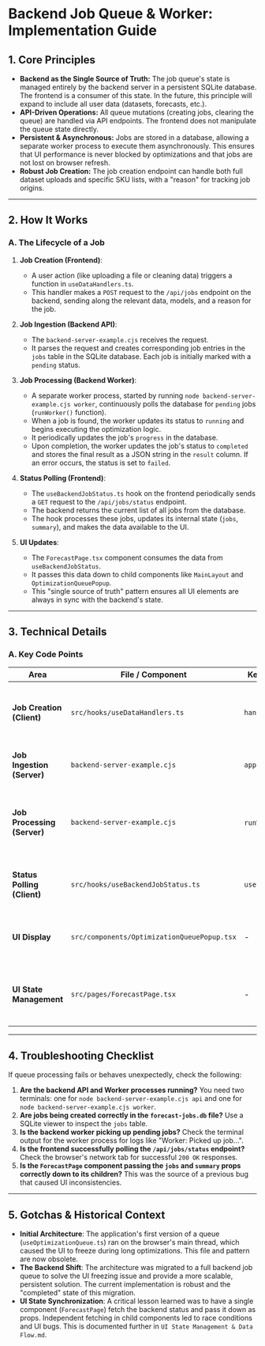 # Backend Job Queue & Worker: Implementation Guide

## 1. Core Principles

- **Backend as the Single Source of Truth:** The job queue's state is managed entirely by the backend server in a persistent SQLite database. The frontend is a consumer of this state. In the future, this principle will expand to include all user data (datasets, forecasts, etc.).
- **API-Driven Operations:** All queue mutations (creating jobs, clearing the queue) are handled via API endpoints. The frontend does not manipulate the queue state directly.
- **Persistent & Asynchronous:** Jobs are stored in a database, allowing a separate worker process to execute them asynchronously. This ensures that UI performance is never blocked by optimizations and that jobs are not lost on browser refresh.
- **Robust Job Creation:** The job creation endpoint can handle both full dataset uploads and specific SKU lists, with a "reason" for tracking job origins.

---

## 2. How It Works

### A. The Lifecycle of a Job

1.  **Job Creation (Frontend)**:
    - A user action (like uploading a file or cleaning data) triggers a function in `useDataHandlers.ts`.
    - This handler makes a `POST` request to the `/api/jobs` endpoint on the backend, sending along the relevant data, models, and a reason for the job.

2.  **Job Ingestion (Backend API)**:
    - The `backend-server-example.cjs` receives the request.
    - It parses the request and creates corresponding job entries in the `jobs` table in the SQLite database. Each job is initially marked with a `pending` status.

3.  **Job Processing (Backend Worker)**:
    - A separate worker process, started by running `node backend-server-example.cjs worker`, continuously polls the database for `pending` jobs (`runWorker()` function).
    - When a job is found, the worker updates its status to `running` and begins executing the optimization logic.
    - It periodically updates the job's `progress` in the database.
    - Upon completion, the worker updates the job's status to `completed` and stores the final result as a JSON string in the `result` column. If an error occurs, the status is set to `failed`.

4.  **Status Polling (Frontend)**:
    - The `useBackendJobStatus.ts` hook on the frontend periodically sends a `GET` request to the `/api/jobs/status` endpoint.
    - The backend returns the current list of all jobs from the database.
    - The hook processes these jobs, updates its internal state (`jobs`, `summary`), and makes the data available to the UI.

5.  **UI Updates**:
    - The `ForecastPage.tsx` component consumes the data from `useBackendJobStatus`.
    - It passes this data down to child components like `MainLayout` and `OptimizationQueuePopup`.
    - This "single source of truth" pattern ensures all UI elements are always in sync with the backend's state.

---

## 3. Technical Details

### A. Key Code Points

| Area                     | File / Component                     | Key Function / Hook         | Purpose                                                      |
| ------------------------ | ------------------------------------ | --------------------------- | ------------------------------------------------------------ |
| **Job Creation (Client)**| `src/hooks/useDataHandlers.ts`       | `handleDataUpload`          | Submits job requests to the backend API.                     |
| **Job Ingestion (Server)**| `backend-server-example.cjs`         | `app.post('/api/jobs')`     | Creates job records in the SQLite database.                  |
| **Job Processing (Server)**| `backend-server-example.cjs`         | `runWorker` / `processJob`  | Fetches and executes pending jobs from the database.         |
| **Status Polling (Client)**| `src/hooks/useBackendJobStatus.ts`   | `useBackendJobStatus`       | Periodically fetches job status from the backend.            |
| **UI Display**           | `src/components/OptimizationQueuePopup.tsx` | -                   | Renders the job queue and progress to the user.              |
| **UI State Management**  | `src/pages/ForecastPage.tsx`         | -                           | Acts as the single source of truth for all job-related UI.   |

---

## 4. Troubleshooting Checklist

If queue processing fails or behaves unexpectedly, check the following:

1.  **Are the backend API and Worker processes running?** You need two terminals: one for `node backend-server-example.cjs api` and one for `node backend-server-example.cjs worker`.
2.  **Are jobs being created correctly in the `forecast-jobs.db` file?** Use a SQLite viewer to inspect the `jobs` table.
3.  **Is the backend worker picking up pending jobs?** Check the terminal output for the worker process for logs like "Worker: Picked up job...".
4.  **Is the frontend successfully polling the `/api/jobs/status` endpoint?** Check the browser's network tab for successful `200 OK` responses.
5.  **Is the `ForecastPage` component passing the `jobs` and `summary` props correctly down to its children?** This was the source of a previous bug that caused UI inconsistencies.

---

## 5. Gotchas & Historical Context

- **Initial Architecture**: The application's first version of a queue (`useOptimizationQueue.ts`) ran on the browser's main thread, which caused the UI to freeze during long optimizations. This file and pattern are now obsolete.
- **The Backend Shift**: The architecture was migrated to a full backend job queue to solve the UI freezing issue and provide a more scalable, persistent solution. The current implementation is robust and the "completed" state of this migration.
- **UI State Synchronization**: A critical lesson learned was to have a single component (`ForecastPage`) fetch the backend status and pass it down as props. Independent fetching in child components led to race conditions and UI bugs. This is documented further in `UI State Management & Data Flow.md`. 
